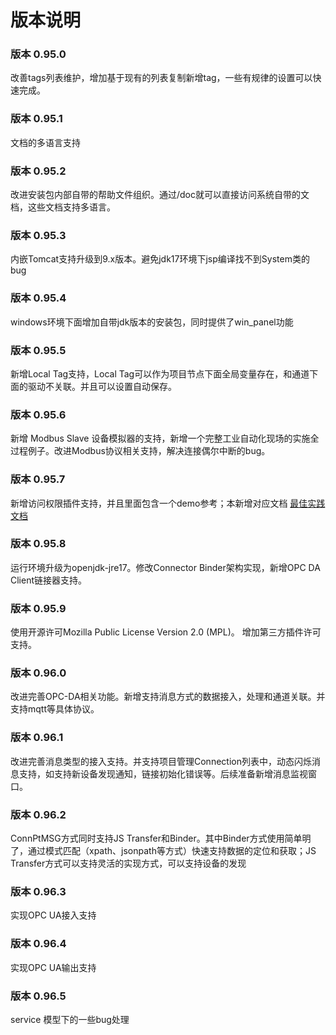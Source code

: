 
# 版本说明





### 版本 0.95.0

改善tags列表维护，增加基于现有的列表复制新增tag，一些有规律的设置可以快速完成。




### 版本 0.95.1

 文档的多语言支持




### 版本 0.95.2

 改进安装包内部自带的帮助文件组织。通过/doc就可以直接访问系统自带的文档，这些文档支持多语言。




### 版本 0.95.3

内嵌Tomcat支持升级到9.x版本。避免jdk17环境下jsp编译找不到System类的bug




### 版本 0.95.4
windows环境下面增加自带jdk版本的安装包，同时提供了win_panel功能




### 版本 0.95.5
新增Local Tag支持，Local Tag可以作为项目节点下面全局变量存在，和通道下面的驱动不关联。并且可以设置自动保存。



### 版本 0.95.6
新增 Modbus Slave 设备模拟器的支持，新增一个完整工业自动化现场的实施全过程例子。改进Modbus协议相关支持，解决连接偶尔中断的bug。




### 版本 0.95.7
新增访问权限插件支持，并且里面包含一个demo参考；本新增对应文档 [最佳实践文档][ref_hmi_auth]


### 版本 0.95.8
运行环境升级为openjdk-jre17。修改Connector Binder架构实现，新增OPC DA Client链接器支持。




### 版本 0.95.9
使用开源许可Mozilla Public License Version 2.0 (MPL)。 增加第三方插件许可支持。




### 版本 0.96.0
改进完善OPC-DA相关功能。新增支持消息方式的数据接入，处理和通道关联。并支持mqtt等具体协议。



### 版本 0.96.1
改进完善消息类型的接入支持。并支持项目管理Connection列表中，动态闪烁消息支持，如支持新设备发现通知，链接初始化错误等。后续准备新增消息监视窗口。



### 版本 0.96.2
ConnPtMSG方式同时支持JS Transfer和Binder。其中Binder方式使用简单明了，通过模式匹配（xpath、jsonpath等方式）快速支持数据的定位和获取；JS Transfer方式可以支持灵活的实现方式，可以支持设备的发现



### 版本 0.96.3
实现OPC UA接入支持



### 版本 0.96.4
实现OPC UA输出支持



### 版本 0.96.5
service 模型下的一些bug处理



[ref_hmi_auth]:./case/case_ref_hmi_auth.md
